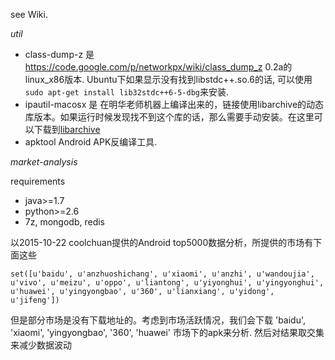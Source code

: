 see Wiki.

*util*

- class-dump-z 是 https://code.google.com/p/networkpx/wiki/class_dump_z 0.2a的linux_x86版本. Ubuntu下如果显示没有找到libstdc++.so.6的话, 可以使用`sudo apt-get install lib32stdc++6-5-dbg`来安装.
- ipautil-macosx 是 在明华老师机器上编译出来的，链接使用libarchive的动态库版本。如果运行时候发现找不到这个库的话，那么需要手动安装。在这里可以下载到[libarchive](http://www.libarchive.org/)
- apktool Android APK反编译工具.

*market-analysis*

requirements
- java>=1.7
- python>=2.6
- 7z, mongodb, redis

以2015-10-22 coolchuan提供的Android top5000数据分析，所提供的市场有下面这些
```
set([u'baidu', u'anzhuoshichang', u'xiaomi', u'anzhi', u'wandoujia', u'vivo', u'meizu', u'oppo', u'liantong', u'yiyonghui', u'yingyonghui', u'huawei', u'yingyongbao', u'360', u'lianxiang', u'yidong', u'jifeng'])
```
但是部分市场是没有下载地址的。考虑到市场活跃情况，我们会下载 'baidu', 'xiaomi', 'yingyongbao', '360', 'huawei' 市场下的apk来分析. 然后对结果取交集来减少数据波动
